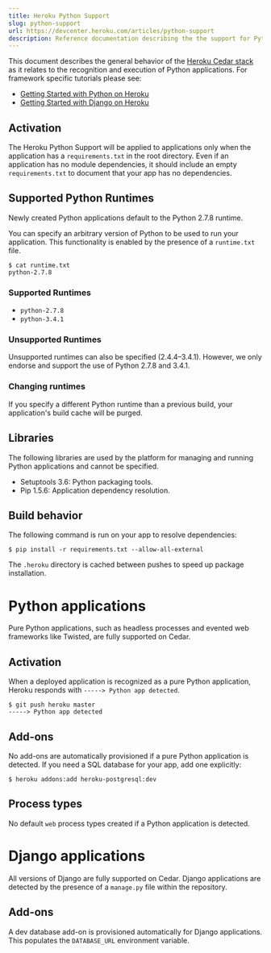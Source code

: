 ```yaml
---
title: Heroku Python Support
slug: python-support
url: https://devcenter.heroku.com/articles/python-support
description: Reference documentation describing the the support for Python on Heroku's Cedar stack.
---
```


This document describes the general behavior of the [Heroku Cedar stack](cedar) as it relates to the recognition and execution of Python applications. For framework specific tutorials please see:

* [Getting Started with Python on Heroku](getting-started-with-python)
* [Getting Started with Django on Heroku](getting-started-with-django)

## Activation

The Heroku Python Support will be applied to applications only when the application has a `requirements.txt` in the root directory. Even if an application has no module dependencies, it should include an empty `requirements.txt` to document that your app has no dependencies.


## Supported Python Runtimes

Newly created Python applications default to the Python 2.7.8 runtime.

You can specify an arbitrary version of Python to be used to run your application. This functionality is enabled by the presence of a `runtime.txt` file.

```term
$ cat runtime.txt
python-2.7.8
```

### Supported Runtimes

- `python-2.7.8`
- `python-3.4.1`

### Unsupported Runtimes

Unsupported runtimes can also be specified (2.4.4–3.4.1). However, we only endorse and support the use of Python 2.7.8 and 3.4.1.

### Changing runtimes

If you specify a different Python runtime than a previous build, your application's build cache will be purged.  


## Libraries

The following libraries are used by the platform for managing and running Python applications and cannot be specified.

* Setuptools 3.6: Python packaging tools.
* Pip 1.5.6: Application dependency resolution.


## Build behavior

The following command is run on your app to resolve dependencies:

```term
$ pip install -r requirements.txt --allow-all-external
```

The `.heroku` directory is cached between pushes to speed up package installation.

# Python applications

Pure Python applications, such as headless processes and evented web frameworks like Twisted, are fully supported on Cedar.

## Activation

When a deployed application is recognized as a pure Python application, Heroku responds with `-----> Python app detected`.

```term
$ git push heroku master
-----> Python app detected
```

## Add-ons

No add-ons are automatically provisioned if a pure Python application is detected.
If you need a SQL database for your app, add one explicitly:

```term
$ heroku addons:add heroku-postgresql:dev
```

## Process types

No default `web` process types created if a Python application is detected.

# Django applications

All versions of Django are fully supported on Cedar. Django applications are detected by the presence of a `manage.py` file within the repository.

## Add-ons

A dev database add-on is provisioned automatically for Django applications.  This  populates the `DATABASE_URL` environment variable.